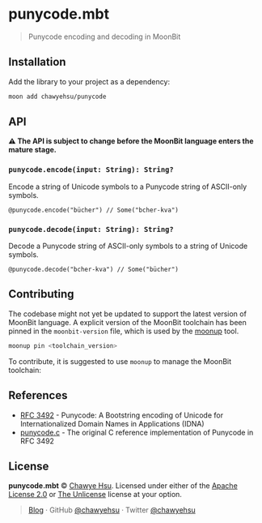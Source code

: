 # punycode.mbt

> Punycode encoding and decoding in MoonBit

## Installation

Add the library to your project as a dependency:

```sh
moon add chawyehsu/punycode
```

## API

**⚠️ The API is subject to change before the MoonBit language enters the mature stage.**

### `punycode.encode(input: String): String?`

Encode a string of Unicode symbols to a Punycode string of ASCII-only symbols.

```moonbit
@punycode.encode("bücher") // Some("bcher-kva")
```

### `punycode.decode(input: String): String?`

Decode a Punycode string of ASCII-only symbols to a string of Unicode symbols.

```moonbit
@punycode.decode("bcher-kva") // Some("bücher")
```

## Contributing

The codebase might not yet be updated to support the latest version of MoonBit
language. A explicit version of the MoonBit toolchain has been pinned in the
`moonbit-version` file, which is used by the [moonup] tool.

```sh
moonup pin <toolchain_version>
```

To contribute, it is suggested to use `moonup` to manage the MoonBit toolchain:

## References

- [RFC 3492] - Punycode: A Bootstring encoding of Unicode for Internationalized Domain Names in Applications (IDNA)
- [punycode.c] - The original C reference implementation of Punycode in RFC 3492

## License

**punycode.mbt** © [Chawye Hsu](https://github.com/chawyehsu). Licensed under either of the [Apache License 2.0](LICENSE-APACHE) or [The Unlicense](UNLICENSE) license at your option.

> [Blog](https://chawyehsu.com) · GitHub [@chawyehsu](https://github.com/chawyehsu) · Twitter [@chawyehsu](https://twitter.com/chawyehsu)

[moonup]: https://github.com/chawyehsu/moonup
[RFC 3492]: https://datatracker.ietf.org/doc/html/rfc3492
[punycode.c]: https://gist.github.com/chawyehsu/2792814973cdc0e9315fae7b96be38cc
